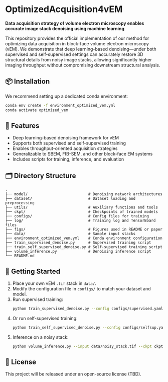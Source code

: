 
# OptimizedAcquisition4vEM

**Data acquisition strategy of volume electron microscopy enables accurate image stack denoising using machine learning**

This repository provides the official implementation of our method for optimizing data acquisition in block-face volume electron microscopy (vEM). We demonstrate that deep learning-based denoising—under both supervised and self-supervised settings can accurately restore 3D structural details from noisy image stacks, allowing significantly higher imaging throughput without compromising downstream structural analysis.

## 📦 Installation

We recommend setting up a dedicated conda environment:

```bash
conda env create -f environment_optimized_vem.yml
conda activate optimized_vem
```

## 🧠 Features

- Deep learning-based denoising framework for vEM
- Supports both supervised and self-supervised training
- Enables throughput-oriented acquisition strategies
- Generalizable to SBEM, FIB-SEM, and other block-face EM systems
- Includes scripts for training, inference, and evaluation

## 🗂 Directory Structure

```
.
├── model/                           # Denoising network architectures
├── dataset/                         # Dataset loading and preprocessing
├── utils/                           # Auxiliary functions and tools
├── ckpt/                            # Checkpoints of trained models
├── configs/                         # Config files for training
├── log/                             # Training log and TensorBoard files
├── figs/                            # Figures used in README or paper
├── data/                            # Sample input stacks
├── environment_optimized_vem.yml    # Conda environment configuration
├── train_supervised_denoise.py      # Supervised training script
├── train_self_supervised_denoise.py # Self-supervised training script
├── volume_inference.py              # Denoising inference script
└── README.md
```

## 🚀 Getting Started

1. Place your own vEM `.tif` stack in `data/`.
2. Modify the configuration file in `configs/` to match your dataset and model.
3. Run supervised training:
   ```bash
   python train_supervised_denoise.py --config configs/supervised.yaml
   ```
4. Or run self-supervised training:
   ```bash
   python train_self_supervised_denoise.py --config configs/selfsup.yaml
   ```
5. Inference on a noisy stack:
   ```bash
   python volume_inference.py --input data/noisy_stack.tif --ckpt ckpt/best.pth
   ```

## 📄 License

This project will be released under an open-source license (TBD).
